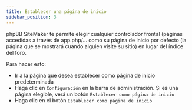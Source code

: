 ```yaml
---
title: Establecer una página de inicio
sidebar_position: 3
---
```


phpBB SiteMaker te permite elegir cualquier controlador frontal (páginas accedidas a través de app.php/... como su página de inicio por defecto (la página que se mostrará cuando alguien visite su sitio) en lugar del índice del foro.

Para hacer esto:
* Ir a la página que desea establecer como página de inicio predeterminada
* Haga clic en `Configuración` en la barra de administración. Si es una página elegible, verá un botón `Establecer como página de inicio`
* Haga clic en el botón `Establecer como página de inicio`